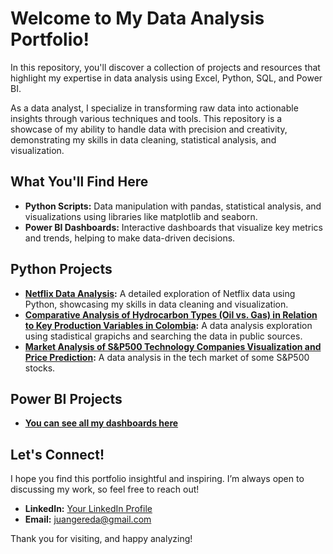 # Welcome to My Data Analysis Portfolio!

In this repository, you'll discover a collection of projects and resources that highlight my expertise in data analysis using Excel, Python, SQL, and Power BI.

As a data analyst, I specialize in transforming raw data into actionable insights through various techniques and tools. This repository is a showcase of my ability to handle data with precision and creativity, demonstrating my skills in data cleaning, statistical analysis, and visualization.

## What You'll Find Here

- **Python Scripts:** Data manipulation with pandas, statistical analysis, and visualizations using libraries like matplotlib and seaborn.
- **Power BI Dashboards:** Interactive dashboards that visualize key metrics and trends, helping to make data-driven decisions.

## Python Projects

- **[Netflix Data Analysis](https://github.com/JuanGereda/Projects/blob/main/Python%20Projects/Data%20Cleaning%20and%20Transformation%20of%20Netflix%20Content%20Data.ipynb):** A detailed exploration of Netflix data using Python, showcasing my skills in data cleaning and visualization.
- **[Comparative Analysis of Hydrocarbon Types (Oil vs. Gas) in Relation to Key Production Variables in Colombia](https://github.com/JuanGereda/Projects/blob/main/Python%20Projects/Statistical%20analysis%20of%20the%20most%20important%20variables%20of%20hydrocarbons%20in%20Colombia..ipynb):** A data analysis exploration using stadistical grapichs and searching the data in public sources.
- **[Market Analysis of S&P500 Technology Companies Visualization and Price Prediction](https://github.com/JuanGereda/Projects/blob/main/Python%20Projects/Market%20Analysis%20of%20S%26P500%20Technology%20Companies%20Visualization%2C%20Risk%20Assessment%2C%20and%20Price%20Prediction.ipynb):** A data analysis in the tech market of some S&P500 stocks.
## Power BI Projects

- **[You can see all my dashboards here](https://www.novypro.com/profile_projects/juan-camilo-gereda-bonilla)**

## Let's Connect!

I hope you find this portfolio insightful and inspiring. I’m always open to discussing my work, so feel free to reach out!

- **LinkedIn:** [Your LinkedIn Profile](https://www.linkedin.com/in/jucage2000/)
- **Email:** juangereda@gmail.com

Thank you for visiting, and happy analyzing!
